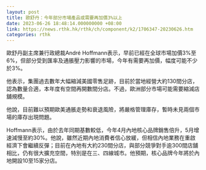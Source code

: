 ```yaml
---
layout: post
title: 歐舒丹：今年部分市場產品或需要再加價3%以上
date: 2023-06-26 18:48:14.000000000 +08:00
link: https://news.rthk.hk/rthk/ch/component/k2/1706347-20230626.htm
categories: rthk
---
```


歐舒丹副主席兼行政總裁André Hoffmann表示，早前已經在全球市場加價3%至6%，但部分受到匯率及通脹壓力影響的市場，今年有需要再加價，幅度可能不少於3%。

他表示，集團過去數年大幅縮減美國零售足跡，目前於當地經營大約130間分店，認為數量合適，本年度有空間再開數間分店。不過，歐洲部分市場可能需要縮減店舖規模。

他說，目前難以預期歐美通脹走勢和衰退風險，將嚴格管理庫存，暫時未見兩個市場的庫存出現問題。

Hoffmann表示，由於去年同期基數較低，今年4月內地核心品牌銷售倍升，5月增速減慢至約30%。他說，雖然近期內地消費者信心放緩，但相信內地業務在重啟經濟下會繼續反彈；目前在內地有大約230間分店，與部分競爭對手逾300間店舖相比，仍有很大擴充空間，特別是在三、四線城市。他預期，核心品牌今年將於內地開設10至15家分店。
